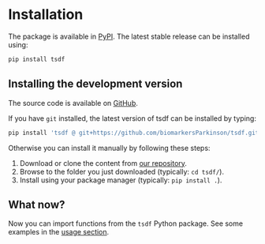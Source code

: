 # Installation

The package is available in [PyPI](https://pypi.org/project/tsdf/). The latest stable release can be installed using:

```bash
pip install tsdf
```

## Installing the development version

The source code is available on [GitHub](https://github.com/biomarkersParkinson/tsdf).

If you have `git` installed, the latest version of tsdf can be installed by typing:

```bash
pip install 'tsdf @ git+https://github.com/biomarkersParkinson/tsdf.git'
```

Otherwise you can install it manually by following these steps:

1. Download or clone the content from [our repository](https://github.com/biomarkersParkinson/tsdf).
2. Browse to the folder you just downloaded (typically: `cd tsdf/`).
3. Install using your package manager (typically: `pip install .`).

## What now?

Now you can import functions from the `tsdf` Python package.
See some examples in the [usage section](/basic_reading_and_writing_numpy).
